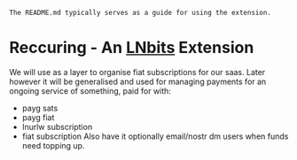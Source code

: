 `The README.md typically serves as a guide for using the extension.`

# Reccuring - An [LNbits](https://github.com/lnbits/lnbits) Extension
We will use as a layer to organise fiat subscriptions for our saas. 
Later however it will be generalised and used for managing payments for an ongoing service of something, paid for with:
* payg sats
* payg fiat
* lnurlw subscription
* fiat subscription
Also have it optionally email/nostr dm users when funds need topping up.
